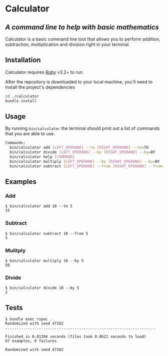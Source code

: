 # Calculator
## _A command line to help with basic mathematics_

Calculator is a basic command line tool that allows you to perform addition, subtraction, multiplication and division right in your terminal.

## Installation

Calculator requires [Ruby](https://www.ruby-lang.org/en/) v3.2+ to run.

After the repository is downloaded to your local machine, you'll need to install the project's dependencies
```sh
cd ./calculator
bundle install
```

## Usage

By running `bin/calculator` the terminal should print out a list of commands that you are able to use.
```sh
Commands:
  bin/calculator add [LEFT_OPERAND] --to [RIGHT_OPERAND] --to=TO             # Adds the two operands together and prints the result
  bin/calculator divide [LEFT_OPERAND] --by [RIGHT_OPERAND] --by=BY          # Divides the left operand by the right operand and prints the result
  bin/calculator help [COMMAND]                                              # Describe available commands or one specific command
  bin/calculator multiply [LEFT_OPERAND] --by [RIGHT_OPERAND] --by=BY        # Multiplies the left operand by the right operand and prints the result
  bin/calculator subtract [LEFT_OPERAND] --from [RIGHT_OPERAND] --from=FROM  # Subtracts the left operand from the right operand and prints the result
```

## Examples
### Add
```
$ bin/calculator add 10 --to 5
15
```

### Subtract
```
$ bin/calculator subtract 10 --from 5
5
```

### Mulitply
```
$ bin/calculator multiply 10 --by 5
50
```

### Divide
```
$ bin/calculator divide 10 --by 5
2
```

## Tests
```
$ bundle exec rspec .
Randomized with seed 47182
...................................................................

Finished in 0.01394 seconds (files took 0.0622 seconds to load)
67 examples, 0 failures

Randomized with seed 47182
```
